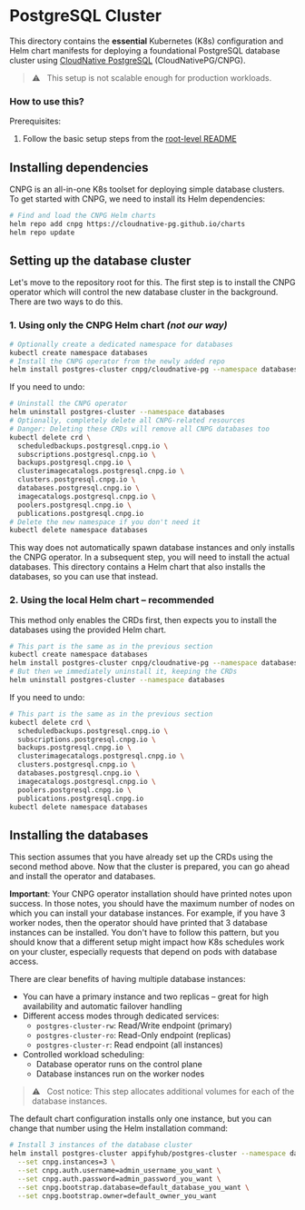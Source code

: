 # PostgreSQL Cluster

This directory contains the **essential** Kubernetes (K8s) configuration and Helm chart manifests for deploying a foundational PostgreSQL database cluster using [CloudNative PostgreSQL](https://github.com/cloudnative-pg/cloudnative-pg) (CloudNativePG/CNPG).

> ⚠️ &nbsp; This setup is not scalable enough for production workloads.

### How to use this?

Prerequisites:

  1. Follow the basic setup steps from the [root-level README](../README.md)

## Installing dependencies

CNPG is an all-in-one K8s toolset for deploying simple database clusters. To get started with CNPG, we need to install its Helm dependencies:

```bash
# Find and load the CNPG Helm charts
helm repo add cnpg https://cloudnative-pg.github.io/charts
helm repo update
```

## Setting up the database cluster

Let's move to the repository root for this. The first step is to install the CNPG operator which will control the new database cluster in the background. There are two ways to do this.

### 1. Using only the CNPG Helm chart _(not our way)_

```bash
# Optionally create a dedicated namespace for databases
kubectl create namespace databases
# Install the CNPG operator from the newly added repo
helm install postgres-cluster cnpg/cloudnative-pg --namespace databases
```

If you need to undo:

```bash
# Uninstall the CNPG operator
helm uninstall postgres-cluster --namespace databases
# Optionally, completely delete all CNPG-related resources
# Danger: Deleting these CRDs will remove all CNPG databases too
kubectl delete crd \
  scheduledbackups.postgresql.cnpg.io \
  subscriptions.postgresql.cnpg.io \
  backups.postgresql.cnpg.io \
  clusterimagecatalogs.postgresql.cnpg.io \
  clusters.postgresql.cnpg.io \
  databases.postgresql.cnpg.io \
  imagecatalogs.postgresql.cnpg.io \
  poolers.postgresql.cnpg.io \
  publications.postgresql.cnpg.io
# Delete the new namespace if you don't need it
kubectl delete namespace databases
```

This way does not automatically spawn database instances and only installs the CNPG operator. In a subsequent step, you will need to install the actual databases. This directory contains a Helm chart that also installs the databases, so you can use that instead.

### 2. Using the local Helm chart – recommended

This method only enables the CRDs first, then expects you to install the databases using the provided Helm chart.

```bash
# This part is the same as in the previous section
kubectl create namespace databases
helm install postgres-cluster cnpg/cloudnative-pg --namespace databases
# But then we immediately uninstall it, keeping the CRDs
helm uninstall postgres-cluster --namespace databases
```

If you need to undo:

```bash
# This part is the same as in the previous section
kubectl delete crd \
  scheduledbackups.postgresql.cnpg.io \
  subscriptions.postgresql.cnpg.io \
  backups.postgresql.cnpg.io \
  clusterimagecatalogs.postgresql.cnpg.io \
  clusters.postgresql.cnpg.io \
  databases.postgresql.cnpg.io \
  imagecatalogs.postgresql.cnpg.io \
  poolers.postgresql.cnpg.io \
  publications.postgresql.cnpg.io
kubectl delete namespace databases
```

## Installing the databases

This section assumes that you have already set up the CRDs using the second method above. Now that the cluster is prepared, you can go ahead and install the operator and databases.

**Important**: Your CNPG operator installation should have printed notes upon success. In those notes, you should have the maximum number of nodes on which you can install your database instances. For example, if you have 3 worker nodes, then the operator should have printed that 3 database instances can be installed. You don't have to follow this pattern, but you should know that a different setup might impact how K8s schedules work on your cluster, especially requests that depend on pods with database access.

There are clear benefits of having multiple database instances:

- You can have a primary instance and two replicas – great for high availability and automatic failover handling
- Different access modes through dedicated services:
  - `postgres-cluster-rw`: Read/Write endpoint (primary)
  - `postgres-cluster-ro`: Read-Only endpoint (replicas)
  - `postgres-cluster-r`: Read endpoint (all instances)
- Controlled workload scheduling:
  - Database operator runs on the control plane
  - Database instances run on the worker nodes

> ⚠️ &nbsp; Cost notice: This step allocates additional volumes for each of the database instances.

The default chart configuration installs only one instance, but you can change that number using the Helm installation command:

```bash
# Install 3 instances of the database cluster
helm install postgres-cluster appifyhub/postgres-cluster --namespace databases \
  --set cnpg.instances=3 \
  --set cnpg.auth.username=admin_username_you_want \
  --set cnpg.auth.password=admin_password_you_want \
  --set cnpg.bootstrap.database=default_database_you_want \
  --set cnpg.bootstrap.owner=default_owner_you_want
```
